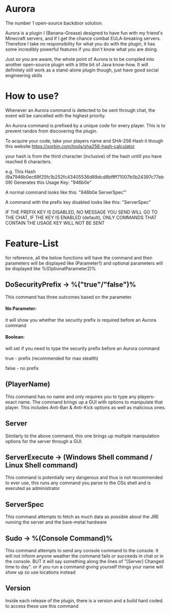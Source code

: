 # Aurora
The number 1 open-source backdoor solution.

Aurora is a plugin I (Banana-Grease) designed to have fun with my friend's Minecraft servers, and if I get the chance combat EULA-breaking servers. Therefore I take no responsibility for what you do with the plugin, it has some incredibly powerful features if you don't know what you are doing.

Just so you are aware, the whole point of Aurora is to be compiled into another open-source plugin with a little bit of Java know-how. It will definitely still work as a stand-alone plugin though, just have good social engineering skills

# How to use?

Whenever an Aurora command is detected to be sent through chat, the event will be cancelled with the highest priority.

An Aurora command is prefixed by a unique code for every player. This is to prevent randos from discovering the plugin. 

To acquire your code, take your players name and SHA-256 Hash it though this website https://xorbin.com/tools/sha256-hash-calculator

your hash is from the third character (inclusive) of the hash untill you have reached 6 characters.

e.g. This Hash (9a7946b0ec69f25fc1b252fc43405536d89dcd8bffff71007b5b24397c77eb09) Generates this Usage Key: "946b0e"

A normal command looks like this: "946b0e ServerSpec"'

A command with the prefix key disabled looks like this: "ServerSpec"

IF THE PREFIX KEY IS DISABLED, NO MESSAGE YOU SEND WILL GO TO THE CHAT, IF THE KEY IS ENABLED (default), ONLY COMMANDS THAT CONTAIN THE USAGE KEY WILL NOT BE SENT


# Feature-List
for reference, all the below functions will have the command and then parameters will be displayed like (Parameter1) and optional parameters will be displayed like %(OptionalParameter2)%

## DoSecurityPrefix -> %("true"/"false")%
This command has three outcomes based on the parameter.

#### No Parameter:

  it will show you whether the security prefix is required before an Aurora command
  
#### Boolean:

  will set if you need to type the security prefix before an Aurora command
  
  true - prefix (recommended for max stealth)
  
  false - no prefix

## (PlayerName)
This command has no name and only requires you to type any players-exact name. The command brings up a GUI with options to manipulate that player. This includes Anti-Ban & Anti-Kick options as well as malicious ones.

## Server
Similarly to the above command, this one brings up multiple manipulation options for the server through a GUI.

## ServerExecute -> (Windows Shell command / Linux Shell command)
This command is potentially very dangerous and thus is not recommended to ever use, this runs any command you parse to the OSs shell and is executed as administrator

## ServerSpec
This command attempts to fetch as much data as possible about the JRE running the server and the bare-metal hardware

## Sudo -> %(Console Command)%
This command attempts to send any console command to the console. It will not inform anyone weather the command fails or succeeds in chat or in the console. BUT it will say something along the lines of "[Server] Changed time to day". or if you run a command giving yourself things your name will show up so use locations instead

## Version
Inside each release of the plugin, there is a version and a build hard coded. to access these use this command
